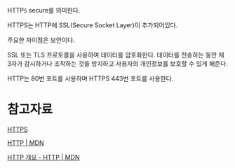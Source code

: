 HTTP`S` secure를 의미한다.

HTTPS는 HTTP에 SSL(Secure Socket Layer)이 추가되어있다.

주요한 차이점은 보안이다.

SSL 또는 TLS 프로토콜을 사용하여 데이터를 암호화한다. 데이터를 전송하는 동안 제 3자가 감시하거나 조작하는 것을 방지하고 사용자의 개인정보를 보호할 수 있게 해준다.

HTTP는 80번 포트를 사용하며 HTTPS 443번 포트를 사용한다.

# 참고자료

[HTTPS](https://ko.wikipedia.org/wiki/HTTPS)

[HTTP | MDN](https://developer.mozilla.org/ko/docs/Web/HTTP)

[HTTP 개요 - HTTP | MDN](https://developer.mozilla.org/ko/docs/Web/HTTP/Overview)
